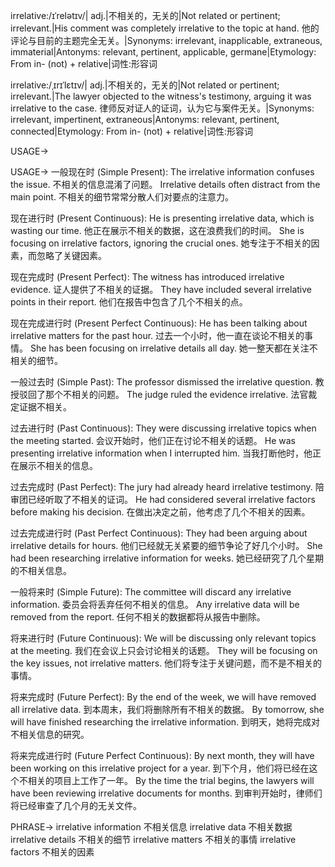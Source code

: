 irrelative:/ɪˈrelətɪv/| adj.|不相关的，无关的|Not related or pertinent; irrelevant.|His comment was completely irrelative to the topic at hand. 他的评论与目前的主题完全无关。|Synonyms: irrelevant, inapplicable, extraneous, immaterial|Antonyms: relevant, pertinent, applicable, germane|Etymology: From in- (not) + relative|词性:形容词

irrelative:/ˌɪrɪˈlɛtɪv/| adj.|不相关的，无关的|Not related or pertinent; irrelevant.|The lawyer objected to the witness's testimony, arguing it was irrelative to the case. 律师反对证人的证词，认为它与案件无关。|Synonyms: irrelevant, impertinent, extraneous|Antonyms: relevant, pertinent, connected|Etymology: From in- (not) + relative|词性:形容词


USAGE->

USAGE->
一般现在时 (Simple Present):
The irrelative information confuses the issue. 不相关的信息混淆了问题。
Irrelative details often distract from the main point. 不相关的细节常常分散人们对要点的注意力。

现在进行时 (Present Continuous):
He is presenting irrelative data, which is wasting our time. 他正在展示不相关的数据，这在浪费我们的时间。
She is focusing on irrelative factors, ignoring the crucial ones. 她专注于不相关的因素，而忽略了关键因素。

现在完成时 (Present Perfect):
The witness has introduced irrelative evidence. 证人提供了不相关的证据。
They have included several irrelative points in their report. 他们在报告中包含了几个不相关的点。

现在完成进行时 (Present Perfect Continuous):
He has been talking about irrelative matters for the past hour. 过去一个小时，他一直在谈论不相关的事情。
She has been focusing on irrelative details all day. 她一整天都在关注不相关的细节。


一般过去时 (Simple Past):
The professor dismissed the irrelative question. 教授驳回了那个不相关的问题。
The judge ruled the evidence irrelative. 法官裁定证据不相关。

过去进行时 (Past Continuous):
They were discussing irrelative topics when the meeting started. 会议开始时，他们正在讨论不相关的话题。
He was presenting irrelative information when I interrupted him. 当我打断他时，他正在展示不相关的信息。

过去完成时 (Past Perfect):
The jury had already heard irrelative testimony. 陪审团已经听取了不相关的证词。
He had considered several irrelative factors before making his decision. 在做出决定之前，他考虑了几个不相关的因素。

过去完成进行时 (Past Perfect Continuous):
They had been arguing about irrelative details for hours. 他们已经就无关紧要的细节争论了好几个小时。
She had been researching irrelative information for weeks. 她已经研究了几个星期的不相关信息。


一般将来时 (Simple Future):
The committee will discard any irrelative information. 委员会将丢弃任何不相关的信息。
Any irrelative data will be removed from the report. 任何不相关的数据都将从报告中删除。

将来进行时 (Future Continuous):
We will be discussing only relevant topics at the meeting. 我们在会议上只会讨论相关的话题。
They will be focusing on the key issues, not irrelative matters. 他们将专注于关键问题，而不是不相关的事情。

将来完成时 (Future Perfect):
By the end of the week, we will have removed all irrelative data. 到本周末，我们将删除所有不相关的数据。
By tomorrow, she will have finished researching the irrelative information. 到明天，她将完成对不相关信息的研究。

将来完成进行时 (Future Perfect Continuous):
By next month, they will have been working on this irrelative project for a year. 到下个月，他们将已经在这个不相关的项目上工作了一年。
By the time the trial begins, the lawyers will have been reviewing irrelative documents for months. 到审判开始时，律师们将已经审查了几个月的无关文件。


PHRASE->
irrelative information 不相关信息
irrelative data 不相关数据
irrelative details 不相关的细节
irrelative matters 不相关的事情
irrelative factors 不相关的因素
